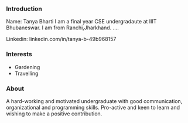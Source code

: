 ### Introduction
Name: Tanya Bharti
I am a final year CSE undergradaute at IIIT Bhubaneswar. 
I am from Ranchi,Jharkhand.
....

Linkedin: linkedin.com/in/tanya-b-49b968157

### Interests

 - Gardening
 - Travelling


### About
 A hard-working and motivated undergraduate with good communication, organizational and programming skills. Pro-active and keen to learn and wishing to make a positive contribution.
